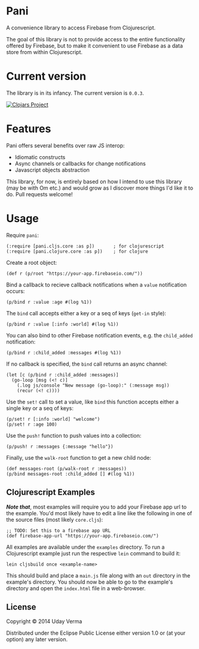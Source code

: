 # Pani

A convenience library to access Firebase from Clojurescript.

The goal of this library is not to provide access to the entire functionality offered by Firebase, but to make it convenient to use Firebase as a data store from within Clojurescript.

# Current version

The library is in its infancy.  The current version is `0.0.3`.

[![Clojars Project](http://clojars.org/pani/latest-version.svg)](http://clojars.org/pani)


# Features

Pani offers several benefits over raw JS interop:

 * Idiomatic constructs
 * Async channels or callbacks for change notifications
 * Javascript objects abstraction

This library, for now, is entirely based on how I intend to use this library (may be with Om etc.) and would grow as I discover more things I'd like it to do.  Pull requests welcome!

# Usage

Require `pani`:

    (:require [pani.cljs.core :as p])       ; for clojurescript
    (:require [pani.clojure.core :as p])    ; for clojure

Create a root object:

	(def r (p/root "https://your-app.firebaseio.com/"))

Bind a callback to recieve callback notifications when a `value` notification occurs:

    (p/bind r :value :age #(log %1))

The `bind` call accepts either a key or a seq of keys (`get-in` style):

	(p/bind r :value [:info :world] #(log %1))

You can also bind to other Firebase notification events, e.g. the `child_added` notification:

	(p/bind r :child_added :messages #(log %1))

If no callback is specified, the `bind` call returns an async channel:

    (let [c (p/bind r :child_added :messages)]
      (go-loop [msg (<! c)]
        (.log js/console "New message (go-loop):" (:message msg))
        (recur (<! c))))

Use the `set!` call to set a value, like `bind` this function accepts either a single key or a seq of keys:

	(p/set! r [:info :world] "welcome")
	(p/set! r :age 100)

Use the `push!` function to push values into a collection:

	(p/push! r :messages {:message "hello"})

Finally, use the `walk-root` function to get a new child node:

	(def messages-root (p/walk-root r :messages))
	(p/bind messages-root :child_added [] #(log %1))

## Clojurescript Examples
***Note that***, most examples will require you to add your Firebase app url to the example.  You'd most likely have to edit a line like the following in one of the source files (most likely `core.cljs`):

	;; TODO: Set this to a firebase app URL
	(def firebase-app-url "https://your-app.firebaseio.com/")


All examples are available under the `examples` directory.  To run a Clojurescript example just run the respective `lein` command to build it:

    lein cljsbuild once <example-name>

This should build and place a `main.js` file along with an `out` directory in the example's directory.  You should now be able to go to the example's directory and open the `index.html` file in a web-browser.

## License

Copyright © 2014 Uday Verma

Distributed under the Eclipse Public License either version 1.0 or (at
your option) any later version.
